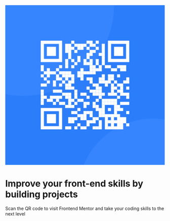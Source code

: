 <!DOCTYPE html>
<html lang="en">
<head>
    <link rel="stylesheet" href="./style.css">
    <meta charset="UTF-8">
    <meta name="viewport" content="width=device-width, initial-scale=1.0">
    <title> Frontend Mentor | QR code component challenge!</title>
    <link rel="icon" type="image/png" href="./images/favicon-32x32.png">
</head>
<body>
    <div class="container">
                        <img src="./qr-code-component-main/images/image-qr-code.png" alt="aun sale prix" class="qr-code">
            <h1>Improve your front-end skills by building projects</h1>
            <p>Scan the QR code to visit Frontend Mentor and take your coding skills to the next level</p>
    </div>
</body>
</html>

